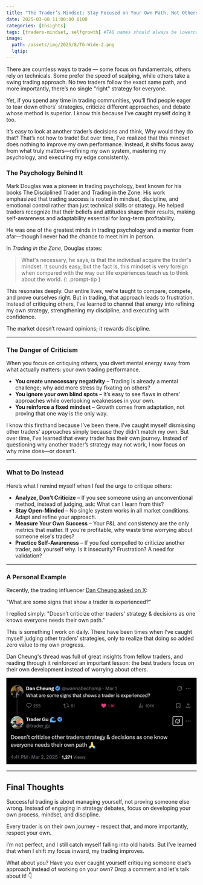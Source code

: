 ```yaml
---
title: "The Trader’s Mindset: Stay Focused on Your Own Path, Not Others' Mistakes"
date: 2025-03-08 11:00:00 0100
categories: [Insights]
tags: [traders-mindset, selfgrowth] #TAG names should always be lowercase separated by commas
image:
  path: /assets/img/2025/8/TG-Wide-2.png
  lqtip:
---
```


There are countless ways to trade — some focus on fundamentals, others rely on technicals. Some prefer the speed of scalping, while others take a swing trading approach. No two traders follow the exact same path, and more importantly, there’s no single "right" strategy for everyone.

Yet, if you spend any time in trading communities, you’ll find people eager to tear down others' strategies, criticize different approaches, and debate whose method is superior. I know this because I’ve caught myself doing it too.

It’s easy to look at another trader’s decisions and think, Why would they do that? That’s not how to trade! But over time, I’ve realized that this mindset does nothing to improve my own performance. Instead, it shifts focus away from what truly matters—refining my own system, mastering my psychology, and executing my edge consistently.

### The Psychology Behind It

Mark Douglas was a pioneer in trading psychology, best known for his books The Disciplined Trader and Trading in the Zone. His work emphasized that trading success is rooted in mindset, discipline, and emotional control rather than just technical skills or strategy. He helped traders recognize that their beliefs and attitudes shape their results, making self-awareness and adaptability essential for long-term profitability.

He was one of the greatest minds in trading psychology and a mentor from afar—though I never had the chance to meet him in person.

In *Trading in the Zone*, Douglas states:
> What's necessary, he says, is that the individual acquire the trader's mindset. It sounds easy, but the fact is, this mindset is very foreign when compared with the way our life experiences teach us to think about the world.
{: .prompt-tip }


This resonates deeply. Our entire lives, we’re taught to compare, compete, and prove ourselves right. But in trading, that approach leads to frustration. Instead of critiquing others, I’ve learned to channel that energy into refining my own strategy, strengthening my discipline, and executing with confidence.

The market doesn’t reward opinions; it rewards discipline.

---

### The Danger of Criticism

When you focus on critiquing others, you divert mental energy away from what actually matters: your own trading performance.

* **You create unnecessary negativity** – Trading is already a mental challenge; why add more stress by fixating on others?
* **You ignore your own blind spots** – It’s easy to see flaws in others’ approaches while overlooking weaknesses in your own.
* **You reinforce a fixed mindset** – Growth comes from adaptation, not proving that one way is the only way.

I know this firsthand because I’ve been there. I’ve caught myself dismissing other traders’ approaches simply because they didn’t match my own. But over time, I’ve learned that every trader has their own journey. Instead of questioning why another trader’s strategy may not work, I now focus on why mine does—or doesn’t.

---

### What to Do Instead

Here’s what I remind myself when I feel the urge to critique others:

* **Analyze, Don’t Criticize** – If you see someone using an unconventional method, instead of judging, ask: What can I learn from this?
* **Stay Open-Minded** – No single system works in all market conditions. Adapt and refine your approach.
* **Measure Your Own Success** – Your P&L and consistency are the only metrics that matter. If you're profitable, why waste time worrying about someone else's trades?
* **Practice Self-Awareness** – If you feel compelled to criticize another trader, ask yourself why. Is it insecurity? Frustration? A need for validation?
---

### A Personal Example

Recently, the trading influencer [Dan Cheung asked on X](https://x.com/wannabechamp/status/1895942495026000178):

"What are some signs that show a trader is experienced?"

I replied simply:
"Doesn’t criticize other traders' strategy & decisions as one knows everyone needs their own path."

This is something I work on daily. There have been times when I’ve caught myself judging other traders' strategies, only to realize that doing so added zero value to my own progress.

Dan Cheung's thread was full of great insights from fellow traders, and reading through it reinforced an important lesson: the best traders focus on their own development instead of worrying about others.

![⁠What are some signs that show a trader is experienced?](/assets/img/2025/8/TG-X-quote-criticise.png)

---

## **Final Thoughts**

Successful trading is about managing yourself, not proving someone else wrong. Instead of engaging in strategy debates, focus on developing your own process, mindset, and discipline.

Every trader is on their own journey - respect that, and more importantly, respect your own.

I’m not perfect, and I still catch myself falling into old habits. But I’ve learned that when I shift my focus inward, my trading improves.

What about you? Have you ever caught yourself critiquing someone else’s approach instead of working on your own? Drop a comment and let's talk about it! 👇
